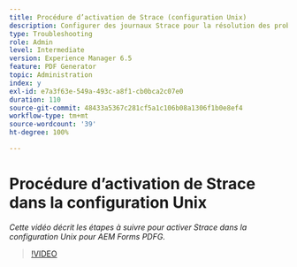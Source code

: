 ```yaml
---
title: Procédure d’activation de Strace (configuration Unix)
description: Configurer des journaux Strace pour la résolution des problèmes liés au PDF Generator
type: Troubleshooting
role: Admin
level: Intermediate
version: Experience Manager 6.5
feature: PDF Generator
topic: Administration
index: y
exl-id: e7a3f63e-549a-493c-a8f1-cb0bca2c07e0
duration: 110
source-git-commit: 48433a5367c281cf5a1c106b08a1306f1b0e8ef4
workflow-type: tm+mt
source-wordcount: '39'
ht-degree: 100%

---
```


# Procédure d’activation de Strace dans la configuration Unix

*Cette vidéo décrit les étapes à suivre pour activer Strace dans la configuration Unix pour AEM Forms PDFG.*

>[!VIDEO](https://video.tv.adobe.com/v/335525?quality=12&learn=on)
